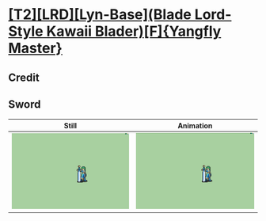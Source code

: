 # [\[T2\]\[LRD\]\[Lyn-Base\]\(Blade Lord-Style Kawaii Blader\)\[F\]{Yangfly Master}](../)

## Credit


	
## Sword

| Still | Animation |
| :---: | :-------: |
| ![Sword still](./Sword_000.png) | ![Sword animation](./Sword.gif) |
